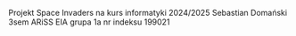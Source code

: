 Projekt Space Invaders na kurs informatyki 2024/2025
Sebastian Domański
3sem ARiSS EIA
grupa 1a
nr indeksu 199021
